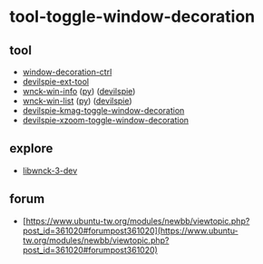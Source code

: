 # tool-toggle-window-decoration


## tool

* [window-decoration-ctrl](app/window-decoration-ctrl)
* [devilspie-ext-tool](app/devilspie-ext-tool)
* [wnck-win-info](explore/libwnck-3-dev/tool/wnck-win-info) ([py](gi/python/prototype/wnck-win-info)) ([devilspie](app/devilspie-ext-tool/devilspie-win-info.ds))
* [wnck-win-list](explore/libwnck-3-dev/tool/wnck-win-list) ([py](gi/python/prototype/wnck-win-list)) ([devilspie](app/devilspie-ext-tool/devilspie-win-list.ds))
* [devilspie-kmag-toggle-window-decoration](app/devilspie-kmag-toggle-window-decoration)
* [devilspie-xzoom-toggle-window-decoration](app/devilspie-xzoom-toggle-window-decoration)


## explore

* [libwnck-3-dev](explore/libwnck-3-dev)


## forum

* [https://www.ubuntu-tw.org/modules/newbb/viewtopic.php?post_id=361020#forumpost361020](https://www.ubuntu-tw.org/modules/newbb/viewtopic.php?post_id=361020#forumpost361020)
